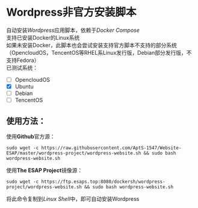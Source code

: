 # Wordpress非官方安装脚本
自动安装*Wordpress*应用脚本，依赖于*Docker Compose*  
支持已安装Docker的Linux系统  
如果未安装Docker，此脚本也会尝试安装支持官方脚本不支持的部分系统（OpencloudOS，TencentOS等RHEL系Linux发行版，Debian部分发行版，不支持Fedora）  
已测试系统：
- [ ] OpencloudOS
- [x] Ubuntu
- [ ] Debian
- [ ] TencentOS  

## 使用方法：  

使用**Github**官方源：
```shell
sudo wget -c https://raw.githubusercontent.com/AptS-1547/Website-ESAP/master/wordpress-project/wordpress-website.sh && sudo bash wordpress-website.sh
```  

使用**The ESAP Project**镜像源：
```shell
sudo wget -c https://ftp.esaps.top:8080/dockersh/wordpress-project/wordpress-website.sh && sudo bash wordpress-website.sh
```  

将此命令复制到*Linux Shell*中，即可自动安装Wordpress